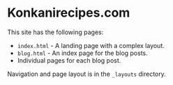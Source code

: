 Konkanirecipes.com
==================


 
This site has the following pages:

  * `index.html` - A landing page with a complex layout.
  * `blog.html` - An index page for the blog posts.
  * Individual pages for each blog post.

Navigation and page layout is in the `_layouts` directory.
